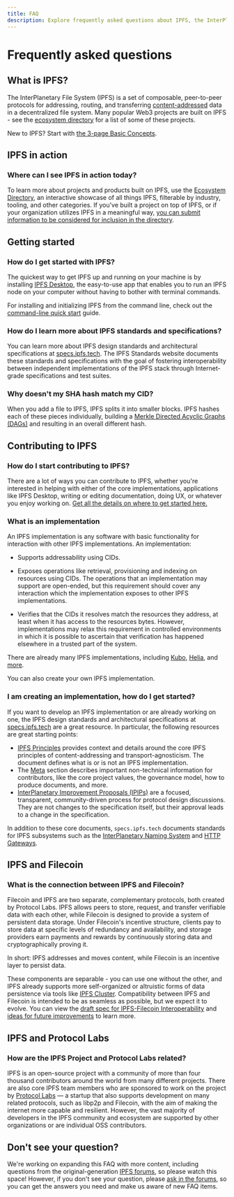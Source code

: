 ```yaml
---
title: FAQ
description: Explore frequently asked questions about IPFS, the InterPlanetary File System.
---
```


# Frequently asked questions

## What is IPFS?

The InterPlanetary File System (IPFS) is a set of composable, peer-to-peer protocols for addressing, routing, and transferring [content-addressed](../concepts/glossary.md#content-addressing) data in a decentralized file system. Many popular Web3 projects are built on IPFS - see the [ecosystem directory](https://ecosystem.ipfs.tech) for a list of some of these projects.

New to IPFS? Start with
[the 3-page Basic Concepts](../concepts/README.md#learn-the-basics).

## IPFS in action

### Where can I see IPFS in action today?

To learn more about projects and products built on IPFS, use the [Ecosystem Directory](https://ecosystem.ipfs.tech/), an interactive showcase of all things IPFS, filterable by industry, tooling, and other categories. If you've built a project on top of IPFS, or if your organization utilizes IPFS in a meaningful way, [you can submit information to be considered for inclusion in the directory](https://airtable.com/shrjwvk9pAeAk0Ci7).

## Getting started

### How do I get started with IPFS?

The quickest way to get IPFS up and running on your machine is by installing [IPFS Desktop](https://github.com/ipfs/ipfs-desktop), the easy-to-use app that enables you to run an IPFS node on your computer without having to bother with terminal commands.

For installing and initializing IPFS from the command line, check out the [command-line quick start](../how-to/command-line-quick-start.md) guide.

### How do I learn more about IPFS standards and specifications?

You can learn more about IPFS design standards and architectural specifications at [specs.ipfs.tech](https://specs.ipfs.tech/). The IPFS Standards website documents these standards and specifications with the goal of fostering interoperability between independent implementations of the IPFS stack through Internet-grade specifications and test suites. 

### Why doesn't my SHA hash match my CID?
When you add a file to IPFS, IPFS splits it into smaller blocks. IPFS hashes each of these pieces individually, building a [Merkle Directed Acyclic Graphs (DAGs)](../concepts/merkle-dag.md) and resulting in an overall different hash.

## Contributing to IPFS

### How do I start contributing to IPFS?

There are a lot of ways you can contribute to IPFS, whether you're interested in helping with either of the core implementations, applications like IPFS Desktop, writing or editing documentation, doing UX, or whatever you enjoy working on. [Get all the details on where to get started here.](../community/contribute/ways-to-contribute.md)

### What is an implementation

An IPFS implementation is any software with basic functionality for interaction with other IPFS implementations. An implementation:

- Supports addressability using CIDs.

- Exposes operations like retrieval, provisioning and indexing on resources using CIDs. The operations that an implementation may support are open-ended, but this requirement should cover any interaction which the implementation exposes to other IPFS implementations.

- Verifies that the CIDs it resolves match the resources they address, at least when it has access to the resources bytes. However, implementations may relax this requirement in controlled environments in which it is possible to ascertain that verification has happened elsewhere in a trusted part of the system.

There are already many IPFS implementations, including [Kubo](../install/command-line.md), [Helia](../install/js-ipfs.md), and [more](../concepts/ipfs-implementations.md).

You can also create your own IPFS implementation. 

### I am creating an implementation, how do I get started?

If you want to develop an IPFS implementation or are already working on one, the IPFS design standards and architectural specifications at [specs.ipfs.tech](https://specs.ipfs.tech/) are a great resource. In particular, the following resources are great starting points:

- [IPFS Principles](https://specs.ipfs.tech/architecture/principles/) provides context and details around the core IPFS principles of content-addressing and transport-agnosticism. The document defines what is or is not an IPFS implementation.
- The [Meta](https://specs.ipfs.tech/meta/) section describes important non-technical information for contributors, like the core project values, the governance model, how to produce documents, and more. 
- [InterPlanetary Improvement Proposals (IPIPs)](https://specs.ipfs.tech/meta/ipip-process/) are a focused, transparent, community-driven process for protocol design discussions. They are not changes to the specification itself, but their approval leads to a change in the specification.

In addition to these core documents, `specs.ipfs.tech` documents standards for IPFS subsystems such as the [InterPlanetary Naming System](https://specs.ipfs.tech/http-gateways/) and [HTTP Gateways](https://specs.ipfs.tech/http-gateways/).

## IPFS and Filecoin

### What is the connection between IPFS and Filecoin?

Filecoin and IPFS are two separate, complementary protocols, both created by Protocol Labs. IPFS allows peers to store, request, and transfer verifiable data with each other, while Filecoin is designed to provide a system of persistent data storage. Under Filecoin's incentive structure, clients pay to store data at specific levels of redundancy and availability, and storage providers earn payments and rewards by continuously storing data and cryptographically proving it.

In short: IPFS addresses and moves content, while Filecoin is an incentive layer to persist data.

These components are separable - you can use one without the other, and IPFS already supports more self-organized or altruistic forms of data persistence via tools like [IPFS Cluster](https://ipfscluster.io/). Compatibility between IPFS and Filecoin is intended to be as seamless as possible, but we expect it to evolve. You can view the [draft spec for IPFS-Filecoin Interoperability](https://github.com/filecoin-project/specs/issues/143) and [ideas for future improvements](https://github.com/filecoin-project/specs/issues/144) to learn more.

## IPFS and Protocol Labs

### How are the IPFS Project and Protocol Labs related?

IPFS is an open-source project with a community of more than four thousand contributors around the world from many different projects. There are also core IPFS team members who are sponsored to work on the project by [Protocol Labs](https://protocol.ai/) — a startup that also supports development on many related protocols, such as libp2p and Filecoin, with the aim of making the internet more capable and resilient. However, the vast majority of developers in the IPFS community and ecosystem are supported by other organizations or are individual OSS contributors.

## Don't see your question?

We're working on expanding this FAQ with more content, including questions from the original-generation [IPFS forums](https://discuss.ipfs.tech/c/help/old-faq/5), so please watch this space! However, if you don't see your question, please [ask in the forums](https://discuss.ipfs.tech/), so you can get the answers you need and make us aware of new FAQ items.
